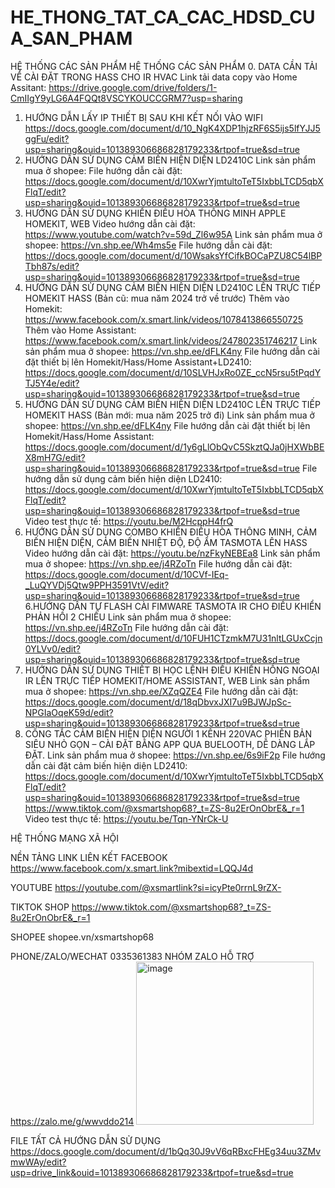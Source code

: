 # HE_THONG_TAT_CA_CAC_HDSD_CUA_SAN_PHAM
HỆ  THỐNG CÁC SẢN PHẨM
HỆ  THỐNG CÁC SẢN PHẨM
0. DATA CẦN TẢI VỀ CÀI ĐẶT TRONG HASS CHO IR HVAC
Link tải data copy vào Home Assitant: https://drive.google.com/drive/folders/1-CmIIgY9yLG6A4FQQt8VSCYKOUCCGRM7?usp=sharing
1. HƯỚNG DẪN LẤY IP THIẾT BỊ SAU KHI KẾT NỐI VÀO WIFI
https://docs.google.com/document/d/10_NgK4XDP1hjzRF6S5ijs5lfYJJ5ggFu/edit?usp=sharing&ouid=101389306686828179233&rtpof=true&sd=true
2. HƯỚNG DẪN SỬ DỤNG CẢM BIẾN HIỆN DIỆN LD2410C
Link sản phẩm mua ở shopee:
File hướng dẫn cài đặt:
https://docs.google.com/document/d/10XwrYjmtultoTeT5IxbbLTCD5qbXFlqT/edit?usp=sharing&ouid=101389306686828179233&rtpof=true&sd=true
3. HƯỚNG DẪN SỬ DỤNG KHIỂN ĐIỀU HÒA THÔNG MINH APPLE HOMEKIT, WEB
Video hướng dẫn cài đặt: https://www.youtube.com/watch?v=59d_Zl6w95A
Link sản phẩm mua ở shopee: https://vn.shp.ee/Wh4ms5e
File hướng dẫn cài đặt: https://docs.google.com/document/d/10WsaksYfCifkBOCaPZU8C54lBPTbh87s/edit?usp=sharing&ouid=101389306686828179233&rtpof=true&sd=true
4. HƯỚNG DẪN SỬ DỤNG CẢM BIẾN HIỆN DIỆN LD2410C LÊN TRỰC TIẾP HOMEKIT HASS
(Bản cũ: mua năm 2024 trở về trước)
Thêm vào Homekit: https://www.facebook.com/x.smart.link/videos/1078413866550725
Thêm vào Home Assistant: https://www.facebook.com/x.smart.link/videos/247802351746217
Link sản phẩm mua ở shopee: https://vn.shp.ee/dFLK4ny
File hướng dẫn cài đặt thiết bị lên Homekit/Hass/Home Assistant+LD2410: https://docs.google.com/document/d/10SLVHJxRo0ZE_ccN5rsu5tPqdYTJ5Y4e/edit?usp=sharing&ouid=101389306686828179233&rtpof=true&sd=true
4. HƯỚNG DẪN SỬ DỤNG CẢM BIẾN HIỆN DIỆN LD2410C LÊN TRỰC TIẾP HOMEKIT HASS
(Bản mới: mua năm 2025 trở đi)
Link sản phẩm mua ở shopee: https://vn.shp.ee/dFLK4ny
File hướng dẫn cài đặt thiết bị lên Homekit/Hass/Home Assistant: https://docs.google.com/document/d/1y6gLlObQvC5SkztQJa0jHXWbBEX8mH7G/edit?usp=sharing&ouid=101389306686828179233&rtpof=true&sd=true
File hướng dẫn sử dụng cảm biến hiện diện LD2410: https://docs.google.com/document/d/10XwrYjmtultoTeT5IxbbLTCD5qbXFlqT/edit?usp=sharing&ouid=101389306686828179233&rtpof=true&sd=true
Video test thực tế: https://youtu.be/M2HcppH4frQ
5. HƯỚNG DẪN SỬ DỤNG COMBO KHIỂN ĐIỀU HÒA THÔNG MINH, CẢM BIẾN HIỆN DIỆN, CẢM BIẾN NHIỆT ĐỘ, ĐỘ ẨM  TASMOTA LÊN HASS
Video hướng dẫn cài đặt: https://youtu.be/nzFkyNEBEa8
Link sản phẩm mua ở shopee: https://vn.shp.ee/j4RZoTn
File hướng dẫn cài đặt: https://docs.google.com/document/d/10CVf-IEq-_LuQYVDj5Qtw9PPH3591VtV/edit?usp=sharing&ouid=101389306686828179233&rtpof=true&sd=true
6.HƯỚNG DẪN TỰ FLASH CÀI FIMWARE TASMOTA IR CHO ĐIỀU KHIỂN PHẢN HỒI 2 CHIỀU
Link sản phẩm mua ở shopee: https://vn.shp.ee/j4RZoTn
File hướng dẫn cài đặt: https://docs.google.com/document/d/10FUH1CTzmkM7U31nltLGUxCcjn0YLVv0/edit?usp=sharing&ouid=101389306686828179233&rtpof=true&sd=true
7. HƯỚNG DẪN SỬ DỤNG THIẾT BỊ HỌC LỆNH ĐIỀU KHIỂN HỒNG NGOẠI IR LÊN TRỰC TIẾP HOMEKIT/HOME ASSISTANT, WEB
Link sản phẩm mua ở shopee: https://vn.shp.ee/XZqQZE4
File hướng dẫn cài đặt: https://docs.google.com/document/d/18qDbvxJXI7u9BJWJpSc-NPGIaOqeK59d/edit?usp=sharing&ouid=101389306686828179233&rtpof=true&sd=true
8. CÔNG TẮC CẢM BIẾN HIỆN DIỆN NGƯỜI 1 KÊNH 220VAC PHIÊN BẢN SIÊU NHỎ GỌN – CÀI ĐẶT BẰNG APP QUA BUELOOTH, DỄ DÀNG LẮP ĐẶT.
Link sản phẩm mua ở shopee: https://vn.shp.ee/6s9iF2p
File hướng dẫn cài đặt cảm biến hiện diện LD2410: https://docs.google.com/document/d/10XwrYjmtultoTeT5IxbbLTCD5qbXFlqT/edit?usp=sharing&ouid=101389306686828179233&rtpof=true&sd=true
https://www.tiktok.com/@xsmartshop68?_t=ZS-8u2ErOnObrE&_r=1
Video test thực tế: https://youtu.be/Tqn-YNrCk-U


HỆ  THỐNG MẠNG XÃ HỘI

NỀN TẢNG	LINK LIÊN KẾT
FACEBOOK	https://www.facebook.com/x.smart.link?mibextid=LQQJ4d

YOUTUBE	https://youtube.com/@xsmartlink?si=icyPte0rrnL9rZX-

TIKTOK SHOP	https://www.tiktok.com/@xsmartshop68?_t=ZS-8u2ErOnObrE&_r=1

SHOPEE	shopee.vn/xsmartshop68

PHONE/ZALO/WECHAT	0335361383
NHÓM ZALO HỖ TRỢ	https://zalo.me/g/wwvddo214 
<img width="284" height="261" alt="image" src="https://github.com/user-attachments/assets/7d0b6b3a-affd-4431-869b-4c9311c0d902" />
 
FILE TẤT CẢ HƯỚNG DẪN SỬ DỤNG	https://docs.google.com/document/d/1bQq30J9vV6qRBxcFHEg34uu3ZMvmwWAy/edit?usp=drive_link&ouid=101389306686828179233&rtpof=true&sd=true





